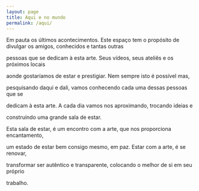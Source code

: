 ```yaml
---
layout: page
title: Aqui e no mundo
permalink: /aqui/
---
```


Em pauta os últimos acontecimentos.
Este espaço tem o propósito de divulgar os amigos, conhecidos e tantas outras 

pessoas que se dedicam à esta arte.  Seus  vídeos, seus ateliês e os próximos locais 

aonde gostaríamos de estar e prestigiar. Nem sempre isto é possível mas, 

pesquisando daqui e dali, vamos conhecendo cada uma dessas pessoas que se 

dedicam à esta arte. A cada dia vamos nos aproximando, trocando ideias e 

construindo uma grande sala de estar.

Esta sala de estar, é um  encontro com a arte, que nos proporciona encantamento, 

um estado de estar bem consigo mesmo, em paz. Estar com a arte, é se renovar, 

transformar ser autêntico e transparente, colocando o melhor de si em seu próprio 

trabalho.
